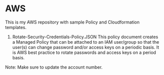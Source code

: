 # AWS
This is my AWS repository with sample Policy and Cloudformation templates.

1. Rotate-Security-Credentials-Policy.JSON
This policy document creates a Managed Policy that can be attached to an IAM user/group so that the user(s) can change password and/or access keys on a periodic basis. It is AWS best practice to rotate passwords and access keys on a period basis.

Note: Make sure to update the account number.

